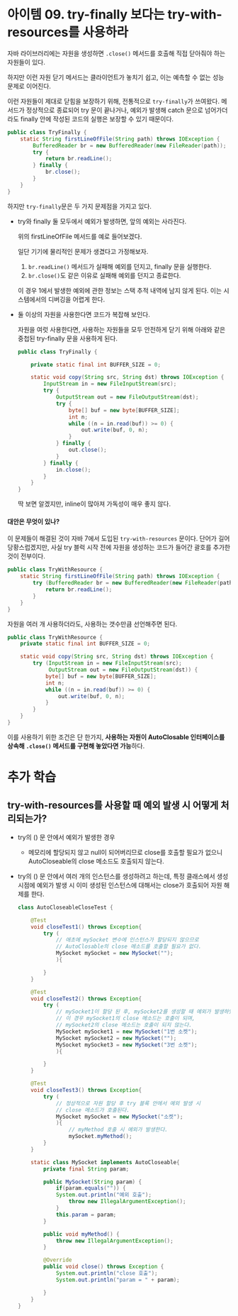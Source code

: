 # 아이템 09. try-finally 보다는 try-with-resources를 사용하라

자바 라이브러리에는 자원을 생성하면 `.close()` 메서드를 호출해 직접 닫아줘야 하는 자원들이 있다.

하지만 이런 자원 닫기 메서드는 클라이언트가 놓치기 쉽고, 이는 예측할 수 없는 성능 문제로 이어진다.

이런 자원들이 제대로 닫힘을 보장하기 위해, 전통적으로 `try-finally`가 쓰여왔다. 메서드가 정상적으로 종료되어 try 문이 끝나거나, 예외가 발생해 catch 문으로 넘어가더라도 finally 안에 작성된 코드의 실행은 보장할 수 있기 때문이다.

```JAVA
public class TryFinally {
    static String firstLineOfFile(String path) throws IOException {
        BufferedReader br = new BufferedReader(new FileReader(path));
        try {
            return br.readLine();
        } finally {
            br.close();
        }
    }
}
```

하지만 `try-finally`문은 두 가지 문제점을 가지고 있다.

* try와 finally 둘 모두에서 예외가 발생하면, 앞의 예외는 사라진다.

    위의 firstLineOfFile 메서드를 예로 들어보겠다. 

    일단 기기에 물리적인 문제가 생겼다고 가정해보자.

    1. `br.readLine()` 메서드가 실패해 예외를 던지고, finally 문을 실행한다.
    2. `br.close()`도 같은 이유로 실패해 예외를 던지고 종료한다.

    이 경우 1에서 발생한 예외에 관한 정보는 스택 추적 내역에 남지 않게 된다. 이는 시스템에서의 디버깅을 어렵게 한다.

* 둘 이상의 자원을 사용한다면 코드가 복잡해 보인다.

    자원을 여럿 사용한다면, 사용하는 자원들을 모두 안전하게 닫기 위해 아래와 같은 중첩된 try-finally 문을 사용하게 된다.

    ``` JAVA
    public class TryFinally {

        private static final int BUFFER_SIZE = 0;

        static void copy(String src, String dst) throws IOException {
            InputStream in = new FileInputStream(src);
            try {
                OutputStream out = new FileOutputStream(dst);
                try {
                    byte[] buf = new byte[BUFFER_SIZE];
                    int n;
                    while ((n = in.read(buf)) >= 0) {
                        out.write(buf, 0, n);
                    }
                } finally {
                    out.close();
                }
            } finally {
                in.close();
            }
        }
    }
    ```

    딱 보면 알겠지만, inline이 많아져 가독성이 매우 좋지 않다.

#### 대안은 무엇이 있나?

이 문제들이 해결된 것이 자바 7에서 도입된 `try-with-resources` 문이다. 단어가 길어 당황스럽겠지만, 사실 try 블럭 시작 전에 자원을 생성하는 코드가 들어간 괄호를 추가한 것이 전부이다.

```JAVA
public class TryWithResource {
    static String firstLineOfFile(String path) throws IOException {
        try (BufferedReader br = new BufferedReader(new FileReader(path))) {
            return br.readLine();
        }
    }
}
```

자원을 여러 개 사용하더라도, 사용하는 갯수만큼 선언해주면 된다.

```JAVA
public class TryWithResource {
    private static final int BUFFER_SIZE = 0;

    static void copy(String src, String dst) throws IOException {
        try (InputStream in = new FileInputStream(src);
             OutputStream out = new FileOutputStream(dst)) {
            byte[] buf = new byte[BUFFER_SIZE];
            int n;
            while ((n = in.read(buf)) >= 0) {
                out.write(buf, 0, n);
            }
        }
    }
}
```

이를 사용하기 위한 조건은 단 한가지, **사용하는 자원이 AutoClosable 인터페이스를 상속해 `.close()` 메서드를 구현해 놓았다면 가능**하다.

# 추가 학습

## try-with-resources를 사용할 때 예외 발생 시 어떻게 처리되는가?

- try의 () 문 안에서 예외가 발생한 경우
  - 메모리에 할당되지 않고 null이 되어버리므로 close를 호출할 필요가 없으니 AutoCloseable의 close 메소드도 호출되지 않는다.
  
- try의 () 문 안에서 여러 개의 인스턴스를 생성하려고 하는데, 특정 클래스에서 생성 시점에 예외가 발생 시 이미 생성된 인스턴스에 대해서는 close가 호출되어 자원 해제를 한다.

    ```JAVA
    class AutoCloseableCloseTest {

        @Test
        void closeTest1() throws Exception{
            try (
                // 애초에 mySocket 변수에 인스턴스가 할당되지 않으므로
                // AutoClosable의 close 메소드를 호출할 필요가 없다.
                MySocket mySocket = new MySocket("");
                ){

            }
        }

        @Test
        void closeTest2() throws Exception{
            try (
                // mySocket1이 할당 된 후, mySocket2를 생성할 때 예외가 발생하였다.
                // 이 경우 mySocket1의 close 메소드는 호출이 되며,
                // mySocket2의 close 메소드는 호출이 되지 않는다.
                MySocket mySocket1 = new MySocket("1번 소켓");
                MySocket mySocket2 = new MySocket("");
                MySocket mySocket3 = new MySocket("3번 소켓");
                ){

            }
        }

        @Test
        void closeTest3() throws Exception{
            try (
                // 정상적으로 자원 할당 후 try 블록 안에서 예외 발생 시
                // close 메소드가 호출된다.
                MySocket mySocket = new MySocket("소켓");
                ){
                    // myMethod 호출 시 예외가 발생한다.
                    mySocket.myMethod();
            }
        }

        static class MySocket implements AutoCloseable{
            private final String param;

            public MySocket(String param) {
                if(param.equals("")) {
                System.out.println("예외 호출");
                    throw new IllegalArgumentException();
                }
                this.param = param;
            }

            public void myMethod() {
                throw new IllegalArgumentException();
            }

            @Override
            public void close() throws Exception {
                System.out.println("close 호출");
                System.out.println("param = " + param);

            }
        }
    }
    ```